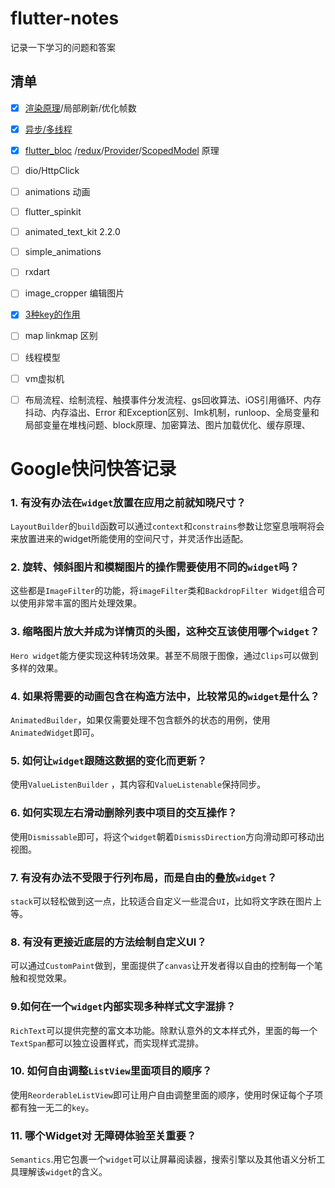 # flutter-notes
记录一下学习的问题和答案


## 清单
 
- [x] [渲染原理](https://juejin.im/post/6865554947941859335)/局部刷新/优化帧数
- [x] [异步/多线程](https://juejin.im/post/5f1fe4906fb9a07e6d70d8a0)
- [x] [flutter_bloc](https://juejin.im/post/6862932168729952264) /[redux](https://juejin.im/post/6860747643493515278)/[Provider](https://juejin.im/post/6862150535043252237)/[ScopedModel](https://juejin.im/post/6860001014289416205) 原理
 - [ ] dio/HttpClick
- [ ] animations 动画
- [ ] flutter_spinkit
- [ ] animated_text_kit 2.2.0
- [ ] simple_animations
- [ ] rxdart
- [ ] image_cropper 编辑图片
- [x] [3种key的作用 ](https://juejin.im/post/6863300824660082701)
- [ ] map linkmap 区别
- [ ] 线程模型
- [ ] vm虚拟机
- [ ] 布局流程、绘制流程、触摸事件分发流程、gs回收算法、iOS引用循环、内存抖动、内存溢出、Error  和Exception区别、Imk机制，runloop、全局变量和局部变量在堆栈问题、block原理、加密算法、图片加载优化、缓存原理、


# Google快问快答记录

### 1. 有没有办法在`widget`放置在应用之前就知晓尺寸？
`LayoutBuilder`的`build`函数可以通过`context`和`constrains`参数让您窒息哦啊将会来放置进来的widget所能使用的空间尺寸，并灵活作出适配。

### 2. 旋转、倾斜图片和模糊图片的操作需要使用不同的`widget`吗？
这些都是`ImageFilter`的功能，将`imageFilter`类和`BackdropFilter Widget`组合可以使用非常丰富的图片处理效果。

### 3. 缩略图片放大并成为详情页的头图，这种交互该使用哪个`widget`？

`Hero widget`能方便实现这种转场效果。甚至不局限于图像，通过`Clips`可以做到多样的效果。

### 4. 如果将需要的动画包含在构造方法中，比较常见的`widget`是什么？

`AnimatedBuilder`，如果仅需要处理不包含额外的状态的用例，使用`AnimatedWidget`即可。

### 5. 如何让`widget`跟随这数据的变化而更新？

使用`ValueListenBuilder` ，其内容和`ValueListenable`保持同步。

### 6. 如何实现左右滑动删除列表中项目的交互操作？

使用`Dismissable`即可，将这个`widget`朝着`DismissDirection`方向滑动即可移动出视图。

### 7. 有没有办法不受限于行列布局，而是自由的叠放`widget`？

`stack`可以轻松做到这一点，比较适合自定义一些混合`UI`，比如将文字跌在图片上等。

### 8. 有没有更接近底层的方法绘制自定义UI？

可以通过`CustomPaint`做到，里面提供了`canvas`让开发者得以自由的控制每一个笔触和视觉效果。

### 9.如何在一个`widget`内部实现多种样式文字混排？

`RichText`可以提供完整的富文本功能。除默认意外的文本样式外，里面的每一个`TextSpan`都可以独立设置样式，而实现样式混排。

### 10. 如何自由调整`ListView`里面项目的顺序？

使用`ReorderableListView`即可让用户自由调整里面的顺序，使用时保证每个子项都有独一无二的`key`。

### 11. 哪个Widget对 无障碍体验至关重要？

`Semantics`.用它包裹一个`widget`可以让屏幕阅读器，搜索引擎以及其他语义分析工具理解该`widget`的含义。

